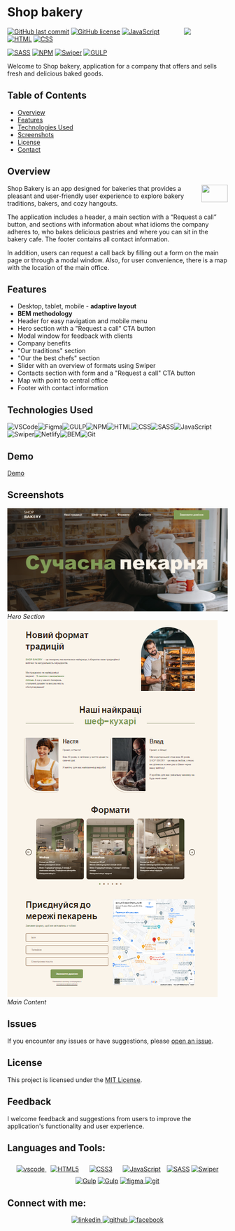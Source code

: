 # Shop bakery

<img align="right" src="https://media.giphy.com/media/du3J3cXyzhj75IOgvA/giphy.gif" width="100"/>

[![GitHub last commit](https://img.shields.io/github/last-commit/Sokolova88/Shop-bakery)](https://github.com/Sokolova88/Shop-bakery/commits/main)
[![GitHub license](https://img.shields.io/github/license/Sokolova88/Shop-bakery)](https://github.com/Sokolova88/Shop-bakery/blob/main/LICENSE)
[![JavaScript](https://img.shields.io/badge/JavaScript-Latest-yellow.svg)](https://developer.mozilla.org/en-US/docs/Web/JavaScript)
[![HTML](https://img.shields.io/badge/HTML5-<!DOCTYPE%20html>-orange)](https://developer.mozilla.org/en-US/docs/Web/HTML)
[![CSS](https://img.shields.io/badge/CSS3-styles-blue)](https://developer.mozilla.org/en-US/docs/Web/CSS)

[![SASS](https://img.shields.io/badge/SASS-pink)](https://sass-lang.com/)
[![NPM](https://img.shields.io/badge/npm-red)](https://www.npmjs.com/)
[![Swiper](https://img.shields.io/badge/swiper-blue)](https://swiperjs.com/)
[![GULP](https://img.shields.io/badge/Gulp-tomato)](https://gulpjs.com/)

Welcome to Shop bakery, application for a company that offers and sells fresh and delicious baked
goods.

## Table of Contents

- [Overview](#overview)
- [Features](#features)
- [Technologies Used](#technologies-used)
- [Screenshots](#screenshots)
- [License](#license)
- [Contact](#connect-with-me)

## Overview

<img align="right" src="./img/icons/logo.svg" width="60" height="40" color="black"/>

Shop Bakery is an app designed for bakeries that provides a pleasant and user-friendly user
experience to explore bakery traditions, bakers, and cozy hangouts.

The application includes a header, a main section with a “Request a call” button, and sections with
information about what idioms the company adheres to, who bakes delicious pastries and where you can
sit in the bakery cafe. The footer contains all contact information.

In addition, users can request a call back by filling out a form on the main page or through a modal
window. Also, for user convenience, there is a map with the location of the main office.

## Features

- Desktop, tablet, mobile - **adaptive layout**
- **BEM methodology**
- Header for easy navigation and mobile menu
- Hero section with a "Request a call" CTA button
- Modal window for feedback with clients
- Company benefits
- "Our traditions" section
- "Our the best chefs" section
- Slider with an overview of formats using Swiper
- Contacts section with form and a "Request a call" CTA button
- Map with point to central office
- Footer with contact information

## Technologies Used

![VSCode](https://img.shields.io/badge/Visual_Studio_Code-0078D4?style=for-the-badge&logo=visual%20studio%20code&logoColor=white)![Figma](https://img.shields.io/badge/Figma-F24E1E?style=for-the-badge&logo=figma&logoColor=white)![GULP](https://img.shields.io/badge/GULP-lightgrey?style=for-the-badge&logo=gulp)![NPM](https://img.shields.io/badge/npm-CB3837?style=for-the-badge&logo=npm&logoColor=white)![HTML](https://img.shields.io/badge/HTML5-E34F26.svg?style=for-the-badge&logo=HTML5&logoColor=white)![CSS](https://img.shields.io/badge/CSS3-1572B6.svg?style=for-the-badge&logo=CSS3&logoColor=white)![SASS](https://img.shields.io/badge/Sass-CC6699?style=for-the-badge&logo=sass&logoColor=white)![JavaScript](https://img.shields.io/badge/JavaScript-F7DF1E.svg?style=for-the-badge&logo=JavaScript&logoColor=black)![Swiper](https://img.shields.io/badge/Swiper-007aff?style=for-the-badge&logo=swiper)![Netlify](https://img.shields.io/badge/Netlify-00C7B7?style=for-the-badge&logo=netlify&logoColor=white)![BEM](https://img.shields.io/badge/BEM-052433?style=for-the-badge&logo=BEM&logoColor=white)![Git](https://img.shields.io/badge/Git-black?style=for-the-badge&logo=git)

## Demo

[Demo](sokolova88.github.io/Shop-bakery/)

## Screenshots

![Home Page](./src/img/screen/main-page.png) _Hero Section_
![Home Page](./src/img/screen/main-content.png) _Main Content_

## Issues

If you encounter any issues or have suggestions, please
[open an issue](https://github.com/Sokolova88/Shop-bakery/issues).

## License

This project is licensed under the [MIT License](LICENSE).

## Feedback

I welcome feedback and suggestions from users to improve the application's functionality and user
experience.

## Languages and Tools:

<div align="center">

<a href="https://code.visualstudio.com/" target="_blank" rel="noreferrer"><img src="https://www.svgrepo.com/show/374171/vscode.svg" alt="vscode" width="40" height="40"/>
</a>
<a href="https://en.wikipedia.org/wiki/HTML5" target="_blank"><img style="margin: 10px" src="https://www.svgrepo.com/show/452228/html-5.svg" alt="HTML5" height="50" /></a>
<a href="https://www.w3schools.com/css/" target="_blank"><img style="margin: 10px" src="https://www.svgrepo.com/show/373535/css.svg" alt="CSS3" height="50" /></a>
<a href="https://www.javascript.com/" target="_blank"><img style="margin: 10px" src="https://www.svgrepo.com/show/452045/js.svg" alt="JavaScript" height="50" /></a>
<a href="https://sass-lang.com/" target="_blank" rel="noreferrer"><img src="https://www.svgrepo.com/show/354310/sass.svg" width="36" height="36" alt="SASS" /></a>
<a href="https://swiperjs.com/" target="_blank" rel="noreferrer"><img src="https://swiperjs.com/images/swiper-logo.svg" width="36" height="36" alt="Swiper" /></a>
<a href="https://gulpjs.com/" target="_blank" rel="noreferrer"><img src="https://www.svgrepo.com/show/353845/gulp.svg" width="36" height="36" alt="Gulp" /></a>
<a href="https://www.npmjs.com/" target="_blank" rel="noreferrer"><img src="https://www.svgrepo.com/show/452077/npm.svg" width="36" height="36" alt="Gulp" /></a>
<a href="https://www.figma.com/" target="_blank" rel="noreferrer"><img src="https://www.svgrepo.com/show/448222/figma.svg" alt="figma" width="40" height="40"/>
</a>
<a href="https://git-scm.com/" target="_blank" rel="noreferrer"><img src="https://www.svgrepo.com/show/452210/git.svg" alt="git" width="40" height="40"/>
</a>

</div>

## Connect with me:

<div align="center">
<a href="https://www.linkedin.com/in/anna-sokolova-71244a200/" target="_blank">
<img src="https://img.shields.io/badge/linkedin-%231E77B5.svg?&style=for-the-badge&logo=linkedin&logoColor=white" alt="linkedin" style="margin-bottom: 5px;" />
</a>
<a href="https://github.com/Sokolova88" target="_blank">
<img src="https://img.shields.io/badge/github-%2324292e.svg?&style=for-the-badge&logo=github&logoColor=white" alt="github" style="margin-bottom: 5px;" />
</a>
<a href="https://www.facebook.com/anchoysss" target="_blank">
<img src=https://img.shields.io/badge/facebook-%232E87FB.svg?&style=for-the-badge&logo=facebook&logoColor=white alt=facebook style="margin-bottom: 5px;" />
</div>
